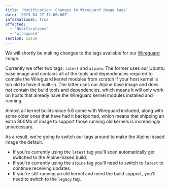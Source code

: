 ```yaml
---
title: 'Notification: Changes to Wireguard image tags'
date: '2023-04-27 12:00:00Z'
informational: true
affected:
  - 'Notifications'
  - 'wireguard'
section: issue
---
```

We will shortly be making changes to the tags available for our [Wireguard](https://github.com/linuxserver/docker-wireguard) image.

Currently we offer two tags: `latest` and `alpine`. The former uses our Ubuntu base image and contains all of the tools and dependencies required to compile the Wireguard kernel modules from scratch if your host kernel is too old to have it built-in. The latter uses our Alpine base image and does *not* contain the build tools and dependencies, which means it will only work on hosts that already have the Wireguard kernel modules installed and running.

Almost all kernel builds since 5.6 come with Wireguard included, along with some older ones that have had it backported, which means that shipping an extra 800Mb of image to support those running old kernels is increasingly unnecessary.

As a result, we're going to switch our tags around to make the Alpine-based image the default.

* If you're currently using the `latest` tag you'll soon automatically get switched to the Alpine-based build.
* If you're currently using the `alpine` tag you'll need to switch to `latest` to continue receiving updates.
* If you're still running an old kernel and need the build support, you'll need to switch to the `legacy` tag.
